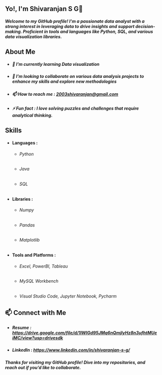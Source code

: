 ## Yo!, I'm Shivaranjan S G👋
##### Welcome to my GitHub profile! I'm a passionate data analyst with a strong interest in leveraging data to drive insights and support decision-making. Proficient in tools and languages like Python, SQL, and various data visualization libraries.
## About Me
- ##### 🌱 I’m currently learning Data visualization
- ##### 👯 I’m looking to collaborate on various data analysis projects to enhance my skills and explore new methodologies
- ##### 📫 How to reach me : 2003shivaranjan@gmail.com
- ##### ⚡ Fun fact : I love solving puzzles and challenges that require analytical thinking.
## Skills
- #### Languages :
     - ###### Python
     - ###### Java
     - ###### SQL
- #### Libraries :
     - ###### Numpy
     - ###### Pandas
     - ###### Matplotlib
- #### Tools and Platforms :
     - ###### Excel, PowerBI, Tableau
     - ###### MySQL Workbench
     - ###### Visual Studio Code, Jupyter Notebook, Pycharm
## 📫 Connect with Me
- ##### Resume : https://drive.google.com/file/d/1lWIGd95JMq6nQmjIyHz8n3ufhtMUeiMC/view?usp=drivesdk
- ##### LinkedIn : https://www.linkedin.com/in/shivaranjan-s-g/
##### Thanks for visiting my GitHub profile! Dive into my repositories, and reach out if you’d like to collaborate.
